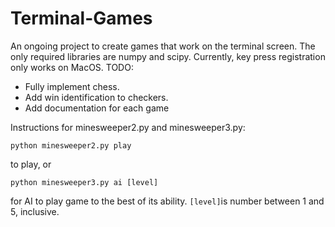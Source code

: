 # Terminal-Games
An ongoing project to create games that work on the terminal screen.
The only required libraries are numpy and scipy.
Currently, key press registration only works on MacOS.
TODO:
* Fully implement chess.
* Add win identification to checkers.
* Add documentation for each game

Instructions for minesweeper2.py and minesweeper3.py:

```
python minesweeper2.py play
```
to play, or
```
python minesweeper3.py ai [level]
```
for AI to play game to the best of its ability.
`[level]`is number between 1 and 5, inclusive.

